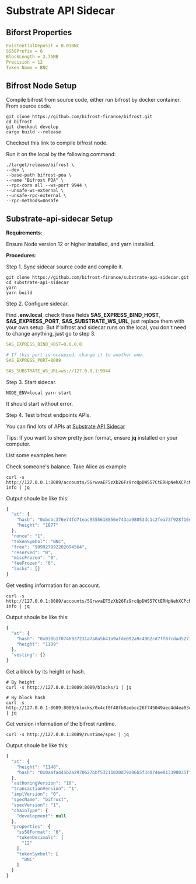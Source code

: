# Substrate API Sidecar

## Biforst Properties

```yaml
ExistentialDeposit = 0.01BNC
SS58Prefix = 6
BlockLength = 3.75MB
Precision = 12
Token Name = BNC
```

## Bifrost Node Setup

Compile bifrost from source code, either run bifrost by docker container. From source code.

```text
git clone https://github.com/bifrost-finance/bifrost.git
cd bifrost
git checkout develop
cargo build --release
```

Checkout this link to compile bifrost node.

Run it on the local by the following command:

```text
./target/release/bifrost \
--dev \
--base-path bifrost-poa \
--name "Bifrost POA" \
--rpc-cors all --ws-port 9944 \
--unsafe-ws-external \
--unsafe-rpc-external \
--rpc-methods=Unsafe
```

## Substrate-api-sidecar Setup

**Requirements**:

Ensure Node version 12 or higher installed, and yarn installed.

**Procedures**:

Step 1. Sync sidecar source code and compile it.

```text
git clone https://github.com/bifrost-finance/substrate-api-sidecar.git
cd substrate-api-sidecar
yarn
yarn build
```

Step 2. Configure sidecar.

Find **.env.local**, check these fields **SAS\_EXPRESS\_BIND\_HOST**, **SAS\_EXPRESS\_PORT**, **SAS\_SUBSTRATE\_WS\_URL**, just replace them with your own setup. But if bifrost and sidecar runs on the local, you don't need to change anything, just go to step 3.

```yaml
SAS_EXPRESS_BIND_HOST=0.0.0.0

# If this port is occupied, change it to another one.
SAS_EXPRESS_PORT=8089

SAS_SUBSTRATE_WS_URL=ws://127.0.0.1:9944
```

Step 3. Start sidecar.

```text
NODE_ENV=local yarn start
```

It should start without error.

Step 4. Test bifrost endpoints APIs.

You can find lots of APIs at [Substrate API Sidecar](https://paritytech.github.io/substrate-api-sidecar/dist/)

Tips: If you want to show pretty json format, ensure **jq** installed on your computer.

List some examples here:

Check someone's balance. Take Alice as example

```text
curl -s http://127.0.0.1:8089/accounts/5GrwvaEF5zXb26Fz9rcQpDWS57CtERHpNehXCPcNoHGKutQY/balance-info | jq
```

Output shoule be like this:

```javascript
{
  "at": {
    "hash": "0xbcbc376e74fd71eac9555618856e743aa98053dc1c2fea73f928f16e54789c93",
    "height": "1077"
  },
  "nonce": "1",
  "tokenSymbol": "BNC",
  "free": "909927992202094564",
  "reserved": "0",
  "miscFrozen": "0",
  "feeFrozen": "0",
  "locks": []
}
```

Get vesting information for an account.

```text
curl -s http://127.0.0.1:8089/accounts/5GrwvaEF5zXb26Fz9rcQpDWS57CtERHpNehXCPcNoHGKutQY/vesting-info | jq
```

Output shoule be like this:

```javascript
{
  "at": {
    "hash": "0x030b1f0746937231a7a8a5b41a9afde092a9c4962cd7ff87cdad52711c691467",
    "height": "1109"
  },
  "vesting": {}
}
```

Get a block by its height or hash.

```text
# By height
curl -s http://127.0.0.1:8089:8089/blocks/1 | jq

# By block hash
curl -s http://127.0.0.1:8089:8089/blocks/0x4cf0f48fb8aebcc26f745049aec4d4ea03c36d8d17a2adfc3aa53006a038dfd3 | jq
```

Get version information of the bifrost runtime.

```text
curl -s http://127.0.0.1:8089/runtime/spec | jq
```

Output shoule be like this:

```javascript
{
  "at": {
    "height": "1148",
    "hash": "0x0aafa445b2a2970627bbf53211020d79d06b5f3d0746e813398035fff07bf590"
  },
  "authoringVersion": "10",
  "transactionVersion": "1",
  "implVersion": "0",
  "specName": "bifrost",
  "specVersion": "1",
  "chainType": {
    "development": null
  },
  "properties": {
    "ss58Format": "6",
    "tokenDecimals": [
      "12"
    ],
    "tokenSymbol": [
      "BNC"
    ]
  }
}
```

